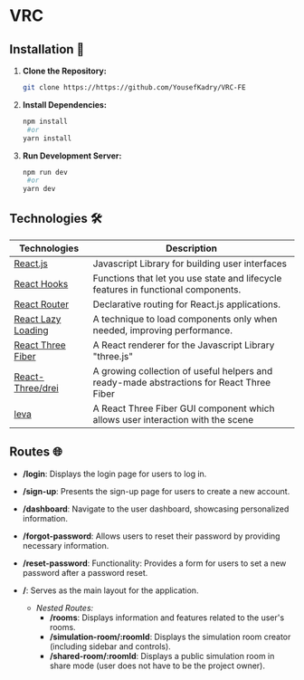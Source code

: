 # VRC

## Installation 🚀

1. **Clone the Repository:**
    ```bash
    git clone https://https://github.com/YousefKadry/VRC-FE
    ```
2. **Install Dependencies:**
    ```bash
    npm install
     #or
    yarn install
    ```
3. **Run Development Server:**
    ```bash
    npm run dev
     #or
    yarn dev
    ```

## Technologies 🛠️

| Technologies                                                 | Description                                                                              |
| ------------------------------------------------------------ | ---------------------------------------------------------------------------------------- |
| [React.js](https://reactjs.org/)                             | Javascript Library for building user interfaces                                          |
| [React Hooks](https://reactjs.org/docs/hooks-intro.html)     | Functions that let you use state and lifecycle features in functional components.        |
| [React Router](https://reactrouter.com/en/main)              | Declarative routing for React.js applications.                                           |
| [React Lazy Loading](https://react.dev/reference/react/lazy) | A technique to load components only when needed, improving performance.                  |
| [React Three Fiber](https://docs.pmnd.rs/react-three-fiber)  | A React renderer for the Javascript Library "three.js"                                   |
| [React-Three/drei](https://github.com/pmndrs/drei)           | A growing collection of useful helpers and ready-made abstractions for React Three Fiber |
| [leva](https://github.com/pmndrs/leva)                       | A React Three Fiber GUI component which allows user interaction with the scene           |

## Routes 🌐

-   **/login**: Displays the login page for users to log in.

-   **/sign-up**: Presents the sign-up page for users to create a new account.

-   **/dashboard**: Navigate to the user dashboard, showcasing personalized information.

-   **/forgot-password**: Allows users to reset their password by providing necessary information.

-   **/reset-password**: Functionality: Provides a form for users to set a new password after a password reset.

-   **/**: Serves as the main layout for the application.
    -   _Nested Routes:_
        -   **/rooms**: Displays information and features related to the user's rooms.
        -   **/simulation-room/:roomId**: Displays the simulation room creator (including sidebar and controls).
        -   **/shared-room/:roomId**: Displays a public simulation room in share mode (user does not have to be the project owner).

